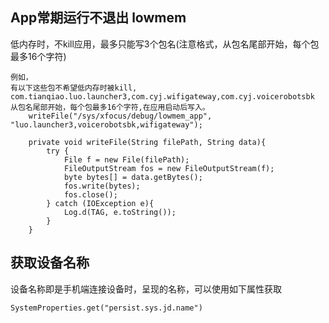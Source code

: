 ## App常期运行不退出 lowmem
低内存时，不kill应用，最多只能写3个包名(注意格式，从包名尾部开始，每个包最多16个字符)
```
例如，
有以下这些包不希望低内存时被kill, com.tianqiao.luo.launcher3,com.cyj.wifigateway,com.cyj.voicerobotsbk
从包名尾部开始，每个包最多16个字符,在应用启动后写入。
    writeFile("/sys/xfocus/debug/lowmem_app", "luo.launcher3,voicerobotsbk,wifigateway");

    private void writeFile(String filePath, String data){
        try {
            File f = new File(filePath);
            FileOutputStream fos = new FileOutputStream(f);
            byte bytes[] = data.getBytes();
            fos.write(bytes);
            fos.close();
        } catch (IOException e){
            Log.d(TAG, e.toString());
        }
    }
```

## 获取设备名称
设备名称即是手机端连接设备时，呈现的名称，可以使用如下属性获取
```
SystemProperties.get("persist.sys.jd.name") 
```
